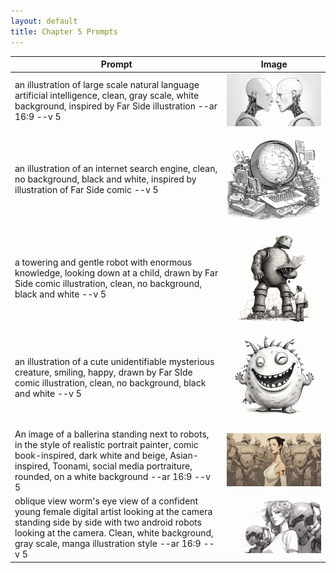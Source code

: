 ```yaml
---
layout: default
title: Chapter 5 Prompts
---
```


| Prompt | Image |
| ----------- | ----------- |
| an illustration of large scale natural language artificial intelligence, clean, gray scale, white background, inspired by Far Side illustration --ar 16:9 --v 5  | ![image](/images/027.png) |
| an illustration of an internet search engine, clean, no background, black and white, inspired by illustration of Far Side comic --v 5 | ![image](/images/028.png) |
| a towering and gentle robot with enormous knowledge, looking down at a child, drawn by Far Side comic illustration, clean, no background, black and white --v 5 | ![image](/images/029.png) |
| an illustration of a cute unidentifiable mysterious creature, smiling, happy, drawn by Far SIde comic illustration, clean, no background, black and white --v 5 | ![image](/images/030.png) |
| An image of a ballerina standing next to robots, in the style of realistic portrait painter, comic book-inspired, dark white and beige, Asian-inspired, Toonami, social media portraiture, rounded, on a white background --ar 16:9 --v 5 | ![image](/images/031.png) |
| oblique view worm's eye view of a confident young female digital artist looking at the camera standing side by side with two android robots looking at the camera. Clean, white background, gray scale, manga illustration style --ar 16:9 --v 5 | ![image](/images/032.png) |